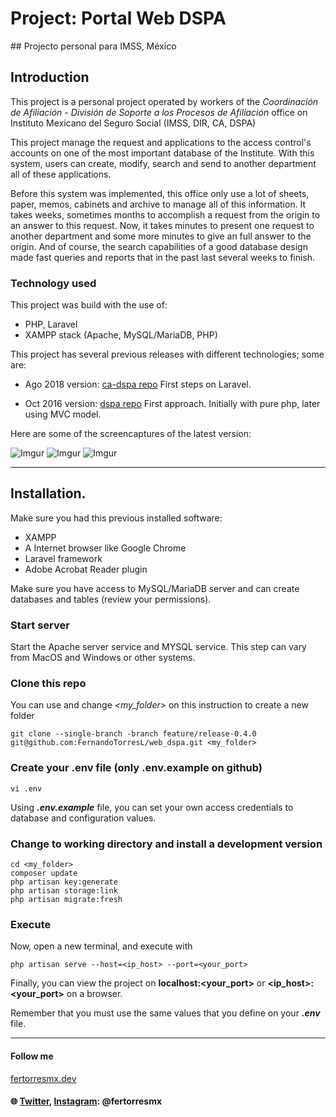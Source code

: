 # Project: Portal Web DSPA 
## Projecto personal para IMSS, México

## Introduction

This project is a personal project operated by workers of the _Coordinación de Afiliación - División de Soporte a los Procesos de Afiliación_ office on Instituto Mexicano del Seguro Social (IMSS, DIR, CA, DSPA)

This project manage the request and applications to the access control's accounts on one of the most important database of the Institute. With this system, users can create, modify, search and send to another department all of these applications.

Before this system was implemented, this office only use a lot of sheets, paper, memos, cabinets and archive to manage all of this information. It takes weeks, sometimes months to accomplish a request from the origin to an answer to this request. Now, it takes minutes to present one request to another department and some more minutes to give an full answer to the origin. And of course, the search capabilities of a good database design made fast queries and reports that in the past last several weeks to finish.

### Technology used

This project was build with the use of: 

- PHP, Laravel
- XAMPP stack (Apache, MySQL/MariaDB, PHP)

This project has several previous releases with different technologies; some are:

- Ago 2018 version: [ca-dspa repo](https://github.com/FernandoTorresL/ca-dspa)
	First steps on Laravel.

- Oct 2016 version: [dspa repo](https://github.com/FernandoTorresL/dspa)
First approach. Initially with pure php, later using MVC model.


Here are some of the screencaptures of the latest version: 

![Imgur](https://i.imgur.com/bFp4HBl.png)
![Imgur](https://i.imgur.com/GX2zfaV.png)
![Imgur](https://i.imgur.com/QxCuBU3.png)

---

## Installation.

Make sure you had this previous installed software:
- XAMPP
- A Internet browser like Google Chrome
- Laravel framework
- Adobe Acrobat Reader plugin

Make sure you have access to MySQL/MariaDB server and can create databases and tables (review your permissions).

### Start server
Start the Apache server service and MYSQL service. This step can vary from MacOS and Windows or other systems.

### Clone this repo
You can use and change *<my_folder>* on this instruction to create a new folder 
```
git clone --single-branch -branch feature/release-0.4.0 git@github.com:FernandoTorresL/web_dspa.git <my_folder>
```

### Create your .env file (only .env.example on github)
```
vi .env
```
Using **_.env.example_** file, you can set your own access credentials to database and configuration values.

### Change to working directory and install a development version
```
cd <my_folder>
composer update
php artisan key:generate
php artisan storage:link
php artisan migrate:fresh
```

### Execute
Now, open a new terminal, and execute with
```
php artisan serve --host=<ip_host> --port=<your_port>
```

Finally, you can view the project on **localhost:<your_port>** or **<ip_host>:<your_port>** on a browser.

Remember that you must use the same values that you define on your **_.env_** file.

------

#### Follow me 
[fertorresmx.dev](https://fertorresmx.dev/)

#### :globe_with_meridians: [Twitter](https://twitter.com/FerTorresMx), [Instagram](https://www.instagram.com/fertorresmx/): @fertorresmx
